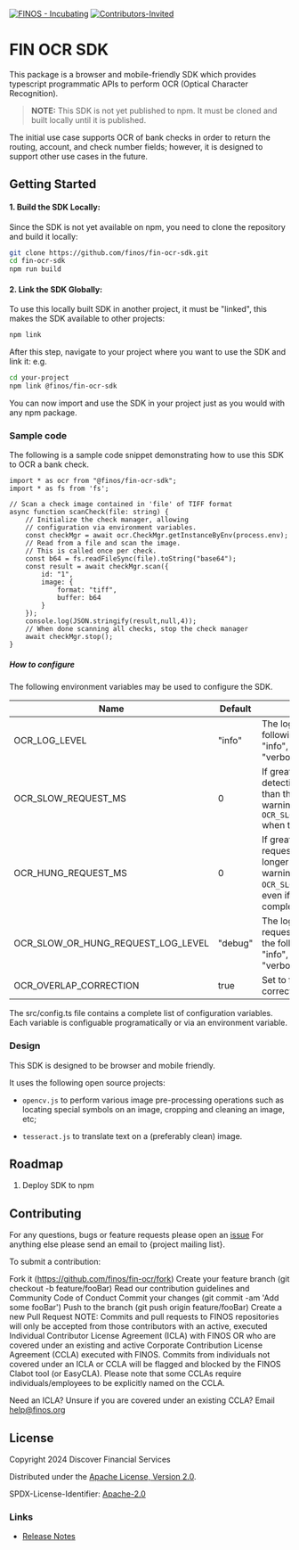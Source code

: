 [![FINOS - Incubating](https://cdn.jsdelivr.net/gh/finos/contrib-toolbox@master/images/badge-incubating.svg)](https://community.finos.org/docs/governance/Software-Projects/stages/incubating) [![Contributors-Invited](https://img.shields.io/badge/Contributors-Wanted-blue)](./CONTRIBUTE.md)
# FIN OCR SDK

This package is a browser and mobile-friendly SDK which provides typescript programmatic APIs to perform OCR (Optical Character Recognition).

> **NOTE:** This SDK is not yet published to npm. It must be cloned and built locally until it is published.

The initial use case supports OCR of bank checks in order to return the routing, account, and check number fields; however, it is designed to support other use cases in the future.

## Getting Started

#### 1. Build the SDK Locally:

Since the SDK is not yet available on npm, you need to clone the repository and build it locally:

```bash
git clone https://github.com/finos/fin-ocr-sdk.git
cd fin-ocr-sdk
npm run build
```

#### 2. Link the SDK Globally:
To use this locally built SDK in another project, it must be "linked", this makes the SDK available to other projects:

```bash
npm link
```
After this step, navigate to your project where you want to use the SDK and link it:
e.g.
```bash
cd your-project
npm link @finos/fin-ocr-sdk
```
You can now import and use the SDK in your project just as you would with any npm package.

### Sample code

The following is a sample code snippet demonstrating how to use this SDK to OCR a bank check.

```
import * as ocr from "@finos/fin-ocr-sdk";
import * as fs from 'fs';

// Scan a check image contained in 'file' of TIFF format
async function scanCheck(file: string) {
    // Initialize the check manager, allowing
    // configuration via environment variables.
    const checkMgr = await ocr.CheckMgr.getInstanceByEnv(process.env);
    // Read from a file and scan the image.
    // This is called once per check.
    const b64 = fs.readFileSync(file).toString("base64");
    const result = await checkMgr.scan({
        id: "1",
        image: {
            format: "tiff",
            buffer: b64
        }
    });
    console.log(JSON.stringify(result,null,4));
    // When done scanning all checks, stop the check manager
    await checkMgr.stop();
}
```

##### How to configure

The following environment variables may be used to configure the SDK.

| Name | Default | Description |
| ---- | ------- | ----------- |
| OCR_LOG_LEVEL | "info" | The log level which is any of the following: "fatal", "error", "warn", "info", "debug", "trace", or "verbose". |
| OCR_SLOW_REQUEST_MS | 0 | If greater than 0, enable slow request detection.  If a request takes longer than this many milliseconds, a warning message is logged at level `OCR_SLOW_OR_HUNG_REQUEST_LOG_LEVEL` when the request completes. |
| OCR_HUNG_REQUEST_MS | 0 | If greater than 0, enable hung request detection.  If a request takes longer than this many milliseconds, a warning message is logged at level `OCR_SLOW_OR_HUNG_REQUEST_LOG_LEVEL`, even if the request has not completed. |
| OCR_SLOW_OR_HUNG_REQUEST_LOG_LEVEL | "debug" | The log level for slow or hung requests. The value may be any of the following: "fatal", "error", "warn", "info", "debug", "trace", or "verbose". |
| OCR_OVERLAP_CORRECTION | true | Set to false to disable OCR overlap correction. |

The src/config.ts file contains a complete list of configuration variables.  Each variable is configuable programatically or via an environment variable.

### Design

This SDK is designed to be browser and mobile friendly.

It uses the following open source projects:

* `opencv.js` to perform various image pre-processing operations such as locating special symbols on an image, cropping and cleaning an image, etc;

* `tesseract.js` to translate text on a (preferably clean) image.

## Roadmap

1. Deploy SDK to npm

## Contributing

For any questions, bugs or feature requests please open an [issue](https://github.com/finos/fin-ocr/issues) For anything else please send an email to {project mailing list}.

To submit a contribution:

Fork it (<https://github.com/finos/fin-ocr/fork>)
Create your feature branch (git checkout -b feature/fooBar)
Read our contribution guidelines and Community Code of Conduct
Commit your changes (git commit -am 'Add some fooBar')
Push to the branch (git push origin feature/fooBar)
Create a new Pull Request
NOTE: Commits and pull requests to FINOS repositories will only be accepted from those contributors with an active, executed Individual Contributor License Agreement (ICLA) with FINOS OR who are covered under an existing and active Corporate Contribution License Agreement (CCLA) executed with FINOS. Commits from individuals not covered under an ICLA or CCLA will be flagged and blocked by the FINOS Clabot tool (or EasyCLA). Please note that some CCLAs require individuals/employees to be explicitly named on the CCLA.

Need an ICLA? Unsure if you are covered under an existing CCLA? Email help@finos.org

## License

Copyright 2024 Discover Financial Services

Distributed under the [Apache License, Version 2.0](http://www.apache.org/licenses/LICENSE-2.0).

SPDX-License-Identifier: [Apache-2.0](https://spdx.org/licenses/Apache-2.0)


### Links

- [Release Notes](./RELEASE_NOTES.md)

